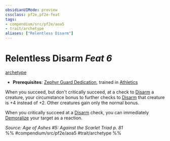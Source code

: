 ```yaml
---
obsidianUIMode: preview
cssclass: pf2e,pf2e-feat
tags:
- compendium/src/pf2e/aoa5
- trait/archetype
aliases: ["Relentless Disarm"]
---
```

# Relentless Disarm  *Feat 6*  
[archetype](rules/traits/archetype.md)  

- **Prerequisites**: [Zephyr Guard Dedication](compendium/feats/zephyr-guard-dedication-aoa5.md), trained in [Athletics](compendium/skills.md#Athletics)

When you succeed, but don't critically succeed, at a check to [Disarm](rules/actions/disarm.md) a creature, your circumstance bonus to further checks to [Disarm](rules/actions/disarm.md) that creature is +4 instead of +2. Other creatures gain only the normal bonus.

When you critically succeed at a [Disarm](rules/actions/disarm.md) check, you can immediately [Demoralize](rules/actions/demoralize.md) your target as a reaction.

*Source: Age of Ashes #5: Against the Scarlet Triad p. 81*  
%% #compendium/src/pf2e/aoa5 #trait/archetype %%